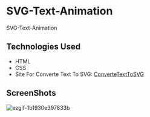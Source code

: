 # SVG-Text-Animation
SVG-Text-Animation

## Technologies Used

- HTML
- CSS
- Site For Converte Text To SVG: [ConverteTextToSVG](https://danmarshall.github.io/google-font-to-svg-path)


## ScreenShots
![ezgif-1b1930e397833b](https://github.com/user-attachments/assets/c4d3888a-96c1-487c-9d63-f3cdda337ac8)
